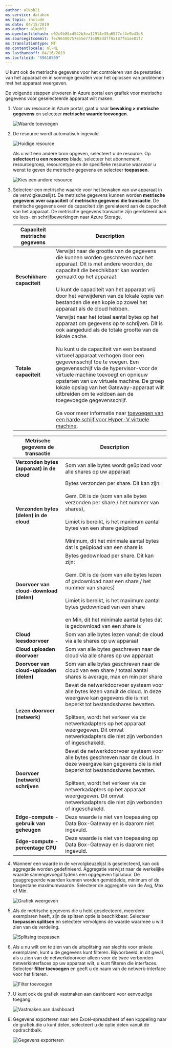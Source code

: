 ```yaml
---
author: alkohli
ms.service: databox
ms.topic: include
ms.date: 04/15/2019
ms.author: alkohli
ms.openlocfilehash: e02c0b86cd542b3ea12914e35a6577cf4e9b43d8
ms.sourcegitcommit: fec96500757e55e7716892ddff9a187f61ae81f7
ms.translationtype: MT
ms.contentlocale: nl-NL
ms.lasthandoff: 04/16/2019
ms.locfileid: "59618509"
---
```

U kunt ook de metrische gegevens voor het controleren van de prestaties van het apparaat en in sommige gevallen voor het oplossen van problemen met het apparaat weergeven.

De volgende stappen uitvoeren in Azure portal een grafiek voor metrische gegevens voor geselecteerde apparaat wilt maken.

1. Voor uw resource in Azure portal, gaat u naar **bewaking > metrische gegevens** en selecteer **metrische waarde toevoegen**.

    ![Waarde toevoegen](media/data-box-edge-gateway-view-metrics/view-metrics-1.png)

2. De resource wordt automatisch ingevuld.  

    ![Huidige resource](media/data-box-edge-gateway-view-metrics/view-metrics-2.png)

    Als u wilt een andere bron opgeven, selecteert u de resource. Op **selecteert u een resource** blade, selecteer het abonnement, resourcegroep, resourcetype en de specifieke resource waarvoor u wenst te geven de metrische gegevens en selecteer **toepassen**.

    ![Kies een andere resource](media/data-box-edge-gateway-view-metrics/view-metrics-3.png)

3. Selecteer een metrische waarde voor het bewaken van uw apparaat in de vervolgkeuzelijst. De metrische gegevens kunnen worden **metrische gegevens over capaciteit** of **metrische gegevens die transactie**. De metrische gegevens over de capaciteit zijn gerelateerd aan de capaciteit van het apparaat. De metrische gegevens transactie zijn gerelateerd aan de lees- en schrijfbewerkingen naar Azure Storage.

    |Capaciteit metrische gegevens                     |Description  |
    |-------------------------------------|-------------|
    |**Beschikbare capaciteit**               | Verwijst naar de grootte van de gegevens die kunnen worden geschreven naar het apparaat. Dit is met andere woorden, de capaciteit die beschikbaar kan worden gemaakt op het apparaat. <br></br>U kunt de capaciteit van het apparaat vrij door het verwijderen van de lokale kopie van bestanden die een kopie op zowel het apparaat als de cloud hebben.        |
    |**Totale capaciteit**                   | Verwijst naar het totaal aantal bytes op het apparaat om gegevens op te schrijven. Dit is ook aangeduid als de totale grootte van de lokale cache. <br></br> Nu kunt u de capaciteit van een bestaand virtueel apparaat verhogen door een gegevensschijf toe te voegen. Een gegevensschijf via de hypervisor-voor de virtuele machine toevoegt en opnieuw opstarten van uw virtuele machine. De groep lokale opslag van het Gateway-apparaat wilt uitbreiden om te voldoen aan de toegevoegde gegevensschijf. <br></br>Ga voor meer informatie naar [toevoegen van een harde schijf voor Hyper-V virtuele machine](https://www.youtube.com/watch?v=EWdqUw9tTe4). |
    
    |Metrische gegevens de transactie              | Description         |
    |-------------------------------------|---------|
    |**Verzonden bytes (apparaat) in de cloud**    | Som van alle bytes wordt geüpload voor alle shares op uw apparaat        |
    |**Verzonden bytes (delen) in de cloud**     | Bytes verzonden per share. Dit kan zijn: <br></br> Gem. Dit is de (som van alle bytes verzonden per share / het nummer van shares),  <br></br>Limiet is bereikt, is het maximum aantal bytes van een share geüpload <br></br>Minimum, dit het minimale aantal bytes dat is geüpload van een share is      |
    |**Doorvoer van cloud-download (delen)**| Bytes gedownload per share. Dit kan zijn: <br></br> Gem. Dit is de (som van alle bytes lezen of gedownload naar een share / het nummer van shares) <br></br> Limiet is bereikt, is het maximum aantal bytes gedownload van een share<br></br> en Min, dit het minimale aantal bytes dat is gedownload van een share is  |
    |**Cloud leesdoorvoer**            | Som van alle bytes lezen vanuit de cloud via alle shares op uw apparaat     |
    |**Cloud uploaden doorvoer**          | Som van alle bytes geschreven naar de cloud via alle shares op uw apparaat     |
    |**Doorvoer van cloud-uploaden (delen)**  | Som van alle bytes geschreven naar de cloud van een share / totaal aantal shares is average, max en min per share      |
    |**Lezen doorvoer (netwerk)**           | Bevat de netwerkdoorvoer systeem voor alle bytes lezen vanuit de cloud. In deze weergave kan gegevens die is niet beperkt tot bestandsshares bevatten. <br></br>Splitsen, wordt het verkeer via de netwerkadapters op het apparaat weergegeven. Dit omvat netwerkadapters die niet zijn verbonden of ingeschakeld.      |
    |**Doorvoer (netwerk) schrijven**       | Bevat de netwerkdoorvoer systeem voor alle bytes geschreven naar de cloud. In deze weergave kan gegevens die is niet beperkt tot bestandsshares bevatten. <br></br>Splitsen, wordt het verkeer via de netwerkadapters op het apparaat weergegeven. Dit omvat netwerkadapters die niet zijn verbonden of ingeschakeld.          |
    |**Edge-compute - gebruik van geheugen**      | Deze waarde is niet van toepassing op Data Box-Gateway en is daarom niet ingevuld.          |
    |**Edge-compute - percentage CPU**    | Deze waarde is niet van toepassing op Data Box-Gateway en is daarom niet ingevuld.         |

4. Wanneer een waarde in de vervolgkeuzelijst is geselecteerd, kan ook aggregatie worden gedefinieerd. Aggregatie verwijst naar de werkelijke waarde samengevoegd tijdens een opgegeven tijdsduur. De geaggregeerde waarden kunnen worden gemiddelde, minimum of de toegestane maximumwaarde. Selecteer de aggregatie van de Avg, Max of Min.

    ![Grafiek weergeven](media/data-box-edge-gateway-view-metrics/view-metrics-4.png)

5. Als de metrische gegevens die u hebt geselecteerd, meerdere exemplaren heeft, zijn de splitsen optie is beschikbaar. Selecteer **toepassen splitsen** en selecteer vervolgens de waarde waarmee u wilt zien van de verdeling.

    ![Splitsing toepassen](media/data-box-edge-gateway-view-metrics/view-metrics-5.png)

6. Als u nu wilt om te zien van de uitsplitsing van slechts voor enkele exemplaren, kunt u de gegevens kunt filteren. Bijvoorbeeld: in dit geval, als u zien van de netwerkdoorvoer alleen voor de twee verbonden netwerkinterfaces op uw apparaat wilt, u kunt filteren die interfaces. Selecteer **filter toevoegen** en geeft u de naam van de netwerk-interface voor het filteren.

    ![Filter toevoegen](media/data-box-edge-gateway-view-metrics/view-metrics-6.png)

7. U kunt ook de grafiek vastmaken aan dashboard voor eenvoudige toegang.

    ![Vastmaken aan dashboard](media/data-box-edge-gateway-view-metrics/view-metrics-7.png)

8. Gegevens exporteren naar een Excel-spreadsheet of een koppeling naar de grafiek die u kunt delen, selecteert u de optie delen vanuit de opdrachtbalk.

    ![Gegevens exporteren](media/data-box-edge-gateway-view-metrics/view-metrics-8.png)